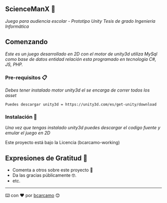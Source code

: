 ## ScienceManX 🚀

_Juego para audiencia escolar - Prototipo Unity Tesis de grado Ingenieria Informática_

## Comenzando 

_Este es un juego desarrollado en 2D con el motor de unity3d utiliza MySql como base de datos entidad relación 
esta programado en tecnologia C#, JS, PHP._

### Pre-requisitos 📋

_Debes tener instalado motor unity3d el se encarga de correr todos los asset_

```
Puedes descargar unity3d = https://unity3d.com/es/get-unity/download

```

### Instalación 🔧

_Una vez que tengas instalado unity3d puedes descargar el codigo fuente y emular el juego en 2D_

Este proyecto está bajo la Licencia (bcarcamo-working)

## Expresiones de Gratitud 🎁

* Comenta a otros sobre este proyecto 📢
* Da las gracias públicamente 🤓.
* etc.

---
⌨️ con ❤️ por [bcarcamo](https://github.com/bcarcamo-working) 😊
